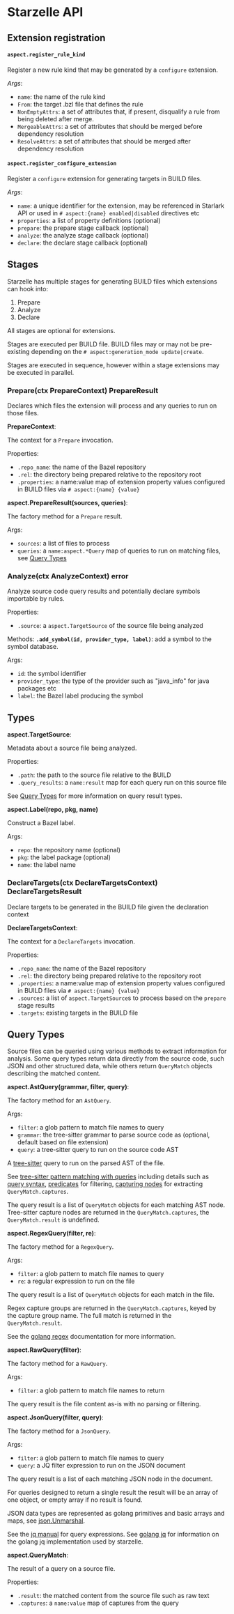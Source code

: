 # Starzelle API

## Extension registration

#### `aspect.register_rule_kind`

Register a new rule kind that may be generated by a `configure` extension.

*Args*:
- `name`: the name of the rule kind
- `From`: the target .bzl file that defines the rule
- `NonEmptyAttrs`: a set of attributes that, if present, disqualify a rule from being deleted after merge.
- `MergeableAttrs`: a set of attributes that should be merged before dependency resolution
- `ResolveAttrs`: a set of attributes that should be merged after dependency resolution

#### `aspect.register_configure_extension`

Register a `configure` extension for generating targets in BUILD files.

*Args*:
- `name`: a unique identifier for the extension, may be referenced in Starlark API or used in `# aspect:{name} enabled|disabled` directives etc
- `properties`: a list of property definitions (optional)
- `prepare`: the prepare stage callback (optional)
- `analyze`: the analyze stage callback (optional)
- `declare`: the declare stage callback (optional)

## Stages

Starzelle has multiple stages for generating BUILD files which extensions can hook into:

1. Prepare
2. Analyze
3. Declare

All stages are optional for extensions.

Stages are executed per BUILD file. BUILD files may or may not be pre-existing depending on the `# aspect:generation_mode update|create`.

Stages are executed in sequence, however within a stage extensions may be executed in parallel.

### Prepare(ctx PrepareContext) PrepareResult

Declares which files the extension will process and any queries to run on those files.

**PrepareContext**:

The context for a `Prepare` invocation.

Properties:
* `.repo_name`: the name of the Bazel repository
* `.rel`: the directory being prepared relative to the repository root
* `.properties`: a name:value map of extension property values configured in BUILD files via `# aspect:{name} {value}`

**aspect.PrepareResult(sources, queries)**:

The factory method for a `Prepare` result.

Args:
* `sources`: a list of files to process
* `queries`: a `name:aspect.*Query` map of queries to run on matching files, see [Query Types](#query-types)

### Analyze(ctx AnalyzeContext) error

Analyze source code query results and potentially declare symbols importable by rules.

Properties:
* `.source`: a `aspect.TargetSource` of the source file being analyzed

Methods:
**`.add_symbol(id, provider_type, label)`**: add a symbol to the symbol database.

Args:
* `id`: the symbol identifier
* `provider_type`: the type of the provider such as "java_info" for java packages etc
* `label`: the Bazel label producing the symbol

## Types

**aspect.TargetSource**:

Metadata about a source file being analyzed.

Properties:
* `.path`: the path to the source file relative to the BUILD
* `.query_results`: a `name:result` map for each query run on this source file

See [Query Types](#query-types) for more information on query result types.

**aspect.Label(repo, pkg, name)**

Construct a Bazel label.

Args:
* `repo`: the repository name (optional)
* `pkg`: the label package (optional)
* `name`: the label name

### DeclareTargets(ctx DeclareTargetsContext) DeclareTargetsResult

Declare targets to be generated in the BUILD file given the declaration context

**DeclareTargetsContext**:

The context for a `DeclareTargets` invocation.

Properties:
* `.repo_name`: the name of the Bazel repository
* `.rel`: the directory being prepared relative to the repository root
* `.properties`: a name:value map of extension property values configured in BUILD files via `# aspect:{name} {value}`
* `.sources`: a list of `aspect.TargetSource`s to process based on the `prepare` stage results
* `.targets`: existing targets in the BUILD file

## Query Types

Source files can be queried using various methods to extract information for analysis. Some query types return data
directly from the source code, such JSON and other structured data, while others return `QueryMatch` objects describing
the matched content.

**aspect.AstQuery(grammar, filter, query)**:

The factory method for an `AstQuery`.

Args:
* `filter`: a glob pattern to match file names to query
* `grammar`: the tree-sitter grammar to parse source code as (optional, default based on file extension)
* `query`: a tree-sitter query to run on the source code AST

A [tree-sitter](https://tree-sitter.github.io/tree-sitter/) query to run on the parsed AST of the file.

See [tree-sitter pattern matching with queries](https://tree-sitter.github.io/tree-sitter/using-parsers#pattern-matching-with-queries)
including details such as [query syntax](https://tree-sitter.github.io/tree-sitter/using-parsers#query-syntax),
[predicates](https://tree-sitter.github.io/tree-sitter/using-parsers#predicates) for filtering,
[capturing nodes](https://tree-sitter.github.io/tree-sitter/using-parsers#capturing-nodes) for extracting `QueryMatch.captures`.

The query result is a list of `QueryMatch` objects for each matching AST node. Tree-sitter capture nodes
are returned in the `QueryMatch.captures`, the `QueryMatch.result` is undefined.

**aspect.RegexQuery(filter, re)**:

The factory method for a `RegexQuery`.

Args:
* `filter`: a glob pattern to match file names to query
* `re`: a regular expression to run on the file

The query result is a list of `QueryMatch` objects for each match in the file.

Regex capture groups are returned in the `QueryMatch.captures`, keyed by the capture group name.
The full match is returned in the `QueryMatch.result`.

See the [golang regex](https://pkg.go.dev/regexp) documentation for more information.

**aspect.RawQuery(filter)**:

The factory method for a `RawQuery`.

Args:
* `filter`: a glob pattern to match file names to return

The query result is the file content as-is with no parsing or filtering.

**aspect.JsonQuery(filter, query)**:

The factory method for a `JsonQuery`.

Args:
* `filter`: a glob pattern to match file names to query
* `query`: a JQ filter expression to run on the JSON document

The query result is a list of each matching JSON node in the document.

For queries designed to return a single result the result will be an array of one object, or empty array if no result is found.

JSON data types are represented as golang primitives and basic arrays and maps, see [json.Unmarshal](https://pkg.go.dev/encoding/json#Unmarshal).

See the [jq manual](https://jqlang.github.io/jq/manual/#basic-filters) for query expressions.
See [golang jq](https://github.com/itchyny/gojq) for information on the golang jq implementation used by starzelle.

**aspect.QueryMatch**:

The result of a query on a source file.

Properties:
* `.result`: the matched content from the source file such as raw text
* `.captures`: a `name:value` map of captures from the query

